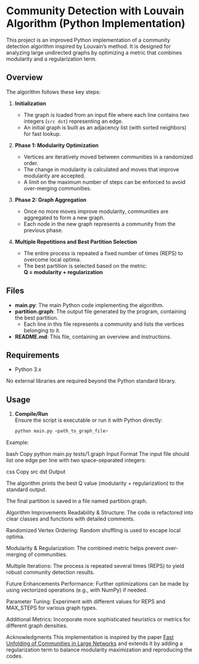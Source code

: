# Community Detection with Louvain Algorithm (Python Implementation)

This project is an improved Python implementation of a community detection algorithm inspired by Louvain’s method. It is designed for analyzing large undirected graphs by optimizing a metric that combines modularity and a regularization term.

## Overview

The algorithm follows these key steps:

1. **Initialization**  
   - The graph is loaded from an input file where each line contains two integers (`src dst`) representing an edge.
   - An initial graph is built as an adjacency list (with sorted neighbors) for fast lookup.

2. **Phase 1: Modularity Optimization**  
   - Vertices are iteratively moved between communities in a randomized order.
   - The change in modularity is calculated and moves that improve modularity are accepted.
   - A limit on the maximum number of steps can be enforced to avoid over-merging communities.

3. **Phase 2: Graph Aggregation**  
   - Once no more moves improve modularity, communities are aggregated to form a new graph.
   - Each node in the new graph represents a community from the previous phase.

4. **Multiple Repetitions and Best Partition Selection**  
   - The entire process is repeated a fixed number of times (REPS) to overcome local optima.
   - The best partition is selected based on the metric:  
     **Q = modularity + regularization**

## Files

- **main.py**: The main Python code implementing the algorithm.
- **partition.graph**: The output file generated by the program, containing the best partition.
  - Each line in this file represents a community and lists the vertices belonging to it.
- **README.md**: This file, containing an overview and instructions.

## Requirements

- Python 3.x

No external libraries are required beyond the Python standard library.

## Usage

1. **Compile/Run**  
   Ensure the script is executable or run it with Python directly:
   ```bash
   python main.py <path_to_graph_file>
Example:

bash
Copy
python main.py tests/1.graph
Input Format
The input file should list one edge per line with two space-separated integers:

css
Copy
src dst
Output

The algorithm prints the best Q value (modularity + regularization) to the standard output.

The final partition is saved in a file named partition.graph.

Algorithm Improvements
Readability & Structure: The code is refactored into clear classes and functions with detailed comments.

Randomized Vertex Ordering: Random shuffling is used to escape local optima.

Modularity & Regularization: The combined metric helps prevent over-merging of communities.

Multiple Iterations: The process is repeated several times (REPS) to yield robust community detection results.

Future Enhancements
Performance: Further optimizations can be made by using vectorized operations (e.g., with NumPy) if needed.

Parameter Tuning: Experiment with different values for REPS and MAX_STEPS for various graph types.

Additional Metrics: Incorporate more sophisticated heuristics or metrics for different graph densities.


Acknowledgments
This implementation is inspired by the paper [Fast Unfolding of Communities in Large Networks](https://arxiv.org/abs/0803.0476) and extends it by adding a regularization term to balance modularity maximization and reproducing the codes.
